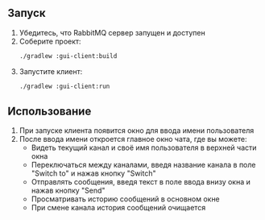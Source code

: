 ## Запуск

1. Убедитесь, что RabbitMQ сервер запущен и доступен
2. Соберите проект:
   ```bash
   ./gradlew :gui-client:build
   ```
3. Запустите клиент:
   ```bash
   ./gradlew :gui-client:run
   ```

## Использование

1. При запуске клиента появится окно для ввода имени пользователя
2. После ввода имени откроется главное окно чата, где вы можете:
   - Видеть текущий канал и своё имя пользователя в верхней части окна
   - Переключаться между каналами, введя название канала в поле "Switch to" и нажав кнопку "Switch"
   - Отправлять сообщения, введя текст в поле ввода внизу окна и нажав кнопку "Send"
   - Просматривать историю сообщений в основном окне
   - При смене канала история сообщений очищается


